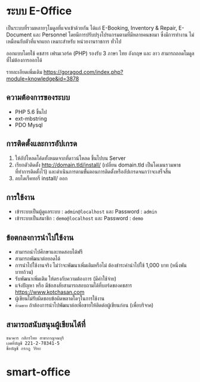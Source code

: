 # ระบบ E-Office

เป็นระบบที่รวมหลายๆโมดูลที่แจกเข้าด้วยกัน ได้แก่ E-Booking, Inventory & Repair, E-Document และ Personnel โดยมีการปรับปรุงโปรแกรมตามที่มีหลายคนขอมา ซึ่งมีการทำงาน ไม่เหมือนกับตัวที่แจกแยก เหมาะสำหรับ หน่วยงานราชการ ทั่วไป

ออกแบบโดยใช้ คชสาร เฟรมเวอร์ค (PHP) รองรับ 3 ภาษา ไทย อังกฤษ และ ลาว สามารถถอดโมดูลที่ไม่ต้องการออกได้

รายละเอียดเพิ่มเติม https://goragod.com/index.php?module=knowledge&id=3878

## ความต้องการของระบบ

- PHP 5.6 ขึ้นไป
- ext-mbstring
- PDO Mysql

## การติดตั้งและการอัปเกรด

1.  ให้อัปโหลดโค้ดทั้งหมดจากที่ดาวน์โหลด ขึ้นไปบน Server
2.  เรียกตัวติดตั้ง http://domain.tld/install/ (เปลี่ยน domain.tld เป็นโดเมนรวมพาธที่ทำการติดตั้งไว้) และดำเนินการตามขั้นตอนการติดตั้งหรืออัปเกรดจนกว่าจะเสร็จสิ้น
3.  ลบไดเร็คทอรี่ install/ ออก

## การใช้งาน

- เข้าระบบเป็นผู้ดูแลระบบ : `admin@localhost` และ Password : `admin`
- เข้าระบบเป็นสมาชิก : `demo@localhost` และ Password : `demo`

## ข้อตกลงการนำไปใช้งาน

- สามารถนำไปศึกษาและทดสอบได้ฟรี
- สามารถพัฒนาต่อยอดได้
- การนำไปใช้งานจริง ไม่ว่าจะพัฒนาเพิ่มเติมหรือไม่ ต้องชำระค่านำไปใช้ 1,000 บาท (หนึ่งพันบาทถ้วน)
- รับพัฒนาเพิ่มเติม ให้ตรงกับความต้องการ (มีค่าใช้จ่าย)
- แจ้งปัญหา หรือ มีข้อสงสัยสามารถสอบถามได้ที่บอร์ดของคชสาร https://www.kotchasan.com
- ผู้เขียนไม่รับผิดชอบข้อผิดพลาดใดๆในการใช้งาน
- ```ห้ามขาย``` ถ้าต้องการนำไปพัฒนาต่อเพื่อขายให้ติดต่อผู้เขียนก่อน (เพื่อบริจาค)

## สามารถสนับสนุนผู้เขียนได้ที่

```
ธนาคาร กสิกรไทย สาขากาญจนบุรี
เลขที่บัญชี 221-2-78341-5
ชื่อบัญชี กรกฎ วิริยะ
```
# smart-office
